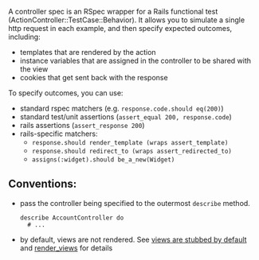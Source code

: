 A controller spec is an RSpec wrapper for a Rails functional test
(ActionController::TestCase::Behavior).  It allows you to simulate a single
http request in each example, and then specify expected outcomes, including:

* templates that are rendered by the action
* instance variables that are assigned in the controller to be shared with the
  view
* cookies that get sent back with the response

To specify outcomes, you can use:
    
* standard rspec matchers (e.g. `response.code.should eq(200)`)
* standard test/unit assertions (`assert_equal 200, response.code`)
* rails assertions (`assert_response 200`)
* rails-specific matchers:
  * `response.should render_template (wraps assert_template)`
  * `response.should redirect_to (wraps assert_redirected_to)`
  * `assigns(:widget).should be_a_new(Widget)`
    
## Conventions:

* pass the controller being specified to the outermost `describe` method.

      describe AccountController do
        # ...

* by default, views are not rendered. See
  [views are stubbed by default](controller-specs/views-are-stubbed-by-default) and
  [render_views](controller-specs/render-views) for details
